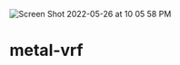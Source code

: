 ![Screen Shot 2022-05-26 at 10 05 58 PM](https://user-images.githubusercontent.com/46980377/170622487-a375159c-bd90-43ef-ae79-7735ce884cd5.png)
# metal-vrf

